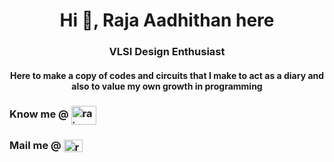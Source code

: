 
<h1 align="center">Hi 👋, Raja Aadhithan here </h1>

<h3 align="center"></a>  VLSI Design Enthusiast </h3>

<h4 align="center">Here to make a copy of codes and circuits that I make to act as a diary and also to value my own growth in programming</h4>

<h3 align="left"></a> Know me @ <a href="https://www.linkedin.com/in/raja-aadhithan/" target="blank"><img align="center" src="https://raw.githubusercontent.com/rahuldkjain/github-profile-readme-generator/master/src/images/icons/Social/linked-in-alt.svg" alt="raja-aadhithan" height="30" width="40" /> </a>   </h3>                    <h3 align="left">                     </a> Mail me @  <a href="mailto:raja.aadhithan.t@gmail.com" target="blank"><img align="center" src="https://upload.wikimedia.org/wikipedia/commons/7/7e/Gmail_icon_%282020%29.svg" alt="raja-aadhithan" height="20" width="30" /></a> </h3>

